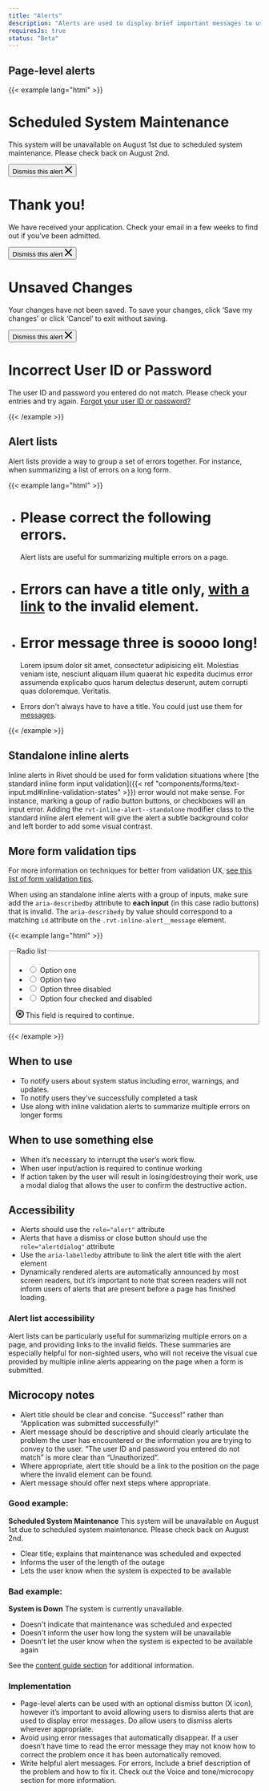 ```yaml
---
title: "Alerts"
description: "Alerts are used to display brief important messages to users. They are designed to attract the user’s attention, but not interrupt their work."
requiresJs: true
status: "Beta"
---
```

## Page-level alerts
{{< example lang="html" >}}<div class="rvt-alert rvt-alert--info rvt-m-bottom-md" role="alertdialog" aria-labelledby="information-alert-title">
    <h1 class="rvt-alert__title" id="information-alert-title">Scheduled System Maintenance</h1>
    <p class="rvt-alert__message">This system will be unavailable on August 1st due to scheduled system maintenance. Please check back on August 2nd.</p>
    <button class="rvt-alert__dismiss">
        <span class="v-hide">Dismiss this alert</span>
        <svg role="img" alt="" xmlns="http://www.w3.org/2000/svg" width="16" height="16" viewBox="0 0 16 16">
            <path fill="currentColor" d="M9.41,8l5.29-5.29a1,1,0,0,0-1.41-1.41L8,6.59,2.71,1.29A1,1,0,0,0,1.29,2.71L6.59,8,1.29,13.29a1,1,0,1,0,1.41,1.41L8,9.41l5.29,5.29a1,1,0,0,0,1.41-1.41Z"/>
        </svg>
    </button>
</div>

<div class="rvt-alert rvt-alert--success rvt-m-bottom-md" role="alertdialog" aria-labelledby="success-alert-title">
    <h1 class="rvt-alert__title" id="success-alert-title">Thank you!</h1>
    <p class="rvt-alert__message">We have received your application. Check your email in a few weeks to find out if you’ve been admitted.</p>
    <button class="rvt-alert__dismiss">
        <span class="v-hide">Dismiss this alert</span>
        <svg role="img" alt="" xmlns="http://www.w3.org/2000/svg" width="16" height="16" viewBox="0 0 16 16">
            <path fill="currentColor" d="M9.41,8l5.29-5.29a1,1,0,0,0-1.41-1.41L8,6.59,2.71,1.29A1,1,0,0,0,1.29,2.71L6.59,8,1.29,13.29a1,1,0,1,0,1.41,1.41L8,9.41l5.29,5.29a1,1,0,0,0,1.41-1.41Z"/>
        </svg>
    </button>
</div>

<div class="rvt-alert rvt-alert--message rvt-m-bottom-md" role="alertdialog" aria-labelledby="warning-alert-title">
    <h1 class="rvt-alert__title" id="warning-alert-title">Unsaved Changes</h1>
    <p class="rvt-alert__message">Your changes have not been saved. To save your changes, click ‘Save my changes’ or click ‘Cancel’ to exit without saving.</p>
    <button class="rvt-alert__dismiss">
        <span class="v-hide">Dismiss this alert</span>
        <svg role="img" alt="" xmlns="http://www.w3.org/2000/svg" width="16" height="16" viewBox="0 0 16 16">
            <path fill="currentColor" d="M9.41,8l5.29-5.29a1,1,0,0,0-1.41-1.41L8,6.59,2.71,1.29A1,1,0,0,0,1.29,2.71L6.59,8,1.29,13.29a1,1,0,1,0,1.41,1.41L8,9.41l5.29,5.29a1,1,0,0,0,1.41-1.41Z"/>
        </svg>
    </button>
</div>

<div class="rvt-alert rvt-alert--error" role="alert" aria-labelledby="error-alert-title">
    <h1 class="rvt-alert__title" id="error-alert-title">Incorrect User ID or Password</h1>
    <p class="rvt-alert__message">The user ID and password you entered do not match. Please check your entries and try again. <a href="#">Forgot your user ID or password?</a></p>
</div>
{{< /example >}}

## Alert lists
Alert lists provide a way to group a set of errors together. For instance, when summarizing a list of errors on a long form.

{{< example lang="html" >}}<ul class="rvt-alert-list">
    <li class="rvt-alert-list__item">
        <div class="rvt-alert rvt-alert--error" role="alert">
            <h1 class="rvt-alert__title">Please correct the following errors.</h1>
            <p class="rvt-alert__message">Alert lists are useful for summarizing multiple errors on a page.</p>
        </div>
    </li>
    <li class="rvt-alert-list__item">
        <div class="rvt-alert rvt-alert--error" role="alert">
            <h1 class="rvt-alert__title">Errors can have a title only, <a href="#">with a link</a> to the invalid element.</h1>
        </div>
    </li>
    <li class="rvt-alert-list__item">
        <div class="rvt-alert rvt-alert--error" role="alert">
            <h1 class="rvt-alert__title">Error message three is soooo long!</h1>
            <p class="rvt-alert__message">Lorem ipsum dolor sit amet, consectetur adipisicing elit. Molestias veniam iste, nesciunt aliquam illum quaerat hic expedita ducimus error assumenda explicabo quos harum delectus deserunt, autem corrupti quas doloremque. Veritatis.</p>
        </div>
    </li>
    <li class="rvt-alert-list__item">
        <div class="rvt-alert rvt-alert--error" role="alert">
            <p class="rvt-alert__message">Errors don't always have to have a title. You could just use them for <a href="#">messages</a>.</p>
        </div>
    </li>
</ul>
{{< /example >}}

## Standalone inline alerts
Inline alerts in Rivet should be used for form validation situations where [the standard inline form input validation]({{< ref "components/forms/text-input.md#inline-validation-states" >}}) error would not make sense. For instance, marking a goup of radio button buttons, or checkboxes will an input error. Adding the `rvt-inline-alert--standalone` modifier class to the standard inline alert element will give the alert a subtle background color and left border to add some visual contrast.

<div class="rvt-alert rvt-alert--info rvt-m-bottom-md">
    <h2 class="rvt-alert__title">More form validation tips</h2>
    <p class="rvt-alert__message">
        For more information on techniques for better from validation UX, <a href="../../forms/text-input/#form-validation-tips">see this list of form validation tips</a>.
    </p>
</div>

When using an standalone inline alerts with a group of inputs, make sure add the `aria-describedby` attribute to **each input** (in this case radio buttons) that is invalid. The `aria-describedy` by value should correspond to a matching `id` attribute on the `.rvt-inline-alert__message` element.


{{< example lang="html" >}}<form>
    <fieldset>
        <legend class="rvt-ts-23 rvt-text-bold rvt-m-bottom-sm">Radio list</legend>
        <ul class="rvt-plain-list">
            <li>
                <input type="radio" name="radio-demo-2" id="radio-3" aria-describedby="radio-list-message">
                <label for="radio-3">Option one</label>
            </li>
            <li>
                <input type="radio" name="radio-demo-2" id="radio-4" aria-describedby="radio-list-message">
                <label for="radio-4">Option two</label>
            </li>
            <li>
                <input type="radio" name="radio-demo-2" id="radio-4-disabled" aria-describedby="radio-list-message">
                <label for="radio-4-disabled">Option three disabled</label>
            </li>
            <li>
                <input type="radio" name="radio-demo-2" id="radio-5" aria-describedby="radio-list-message">
                <label for="radio-5">Option four checked and disabled</label>
            </li>
        </ul>
        <div class="rvt-inline-alert rvt-inline-alert--standalone rvt-inline-alert--is-invalid">
            <span class="rvt-inline-alert__icon">
                <svg role="img" alt="" xmlns="http://www.w3.org/2000/svg" width="16" height="16" viewBox="0 0 16 16">
                    <g fill="currentColor">
                        <path d="M8,0a8,8,0,1,0,8,8A8,8,0,0,0,8,0ZM8,14a6,6,0,1,1,6-6A6,6,0,0,1,8,14Z" />
                        <path d="M10.83,5.17a1,1,0,0,0-1.41,0L8,6.59,6.59,5.17A1,1,0,0,0,5.17,6.59L6.59,8,5.17,9.41a1,1,0,1,0,1.41,1.41L8,9.41l1.41,1.41a1,1,0,0,0,1.41-1.41L9.41,8l1.41-1.41A1,1,0,0,0,10.83,5.17Z"/>
                    </g>
                </svg>
            </span>
            <span class="rvt-inline-alert__message" role="alert" id="radio-list-message">
                This field is required to continue.
            </span>
        </div>
    </fieldset>
</form>
{{< /example >}}

## When to use
- To notify users about system status including error, warnings, and updates.
- To notify users they’ve successfully completed a task
- Use along with inline validation alerts to summarize multiple errors on longer forms

## When to use something else
- When it’s necessary to interrupt the user’s work flow.
- When user input/action is required to continue working
- If action taken by the user will result in losing/destroying their work, use a modal dialog that allows the user to confirm the destructive action.

## Accessibility
- Alerts should use the `role="alert"` attribute
- Alerts that have a dismiss or close button should use the `role="alertdialog"` attribute
- Use the `aria-labelledby` attribute to link the alert title with the alert element
- Dynamically rendered alerts are automatically announced by most screen readers, but it’s important to note that screen readers will not inform users of alerts that are present before a page has finished loading.

### Alert list accessibility
Alert lists can be particularly useful for summarizing multiple errors on a page, and providing links to the invalid fields. These summaries are especially helpful for non-sighted users, who will not receive the visual cue provided by multiple inline alerts appearing on the page when a form is submitted.

## Microcopy notes
- Alert title should be clear and concise. “Success!” rather than “Application was submitted successfully!"
- Alert message should be descriptive and should clearly articulate the problem the user has encountered or the information you are trying to convey to the user. “The user ID and password you entered do not match” is more clear than “Unauthorized”.
- Where appropriate, alert title should be a link to the position on the page where the invalid element can be found.
- Alert message should offer next steps where appropriate.

### Good example:
**Scheduled System Maintenance**
This system will be unavailable on August 1st due to scheduled system maintenance. Please check back on August 2nd.

- Clear title; explains that maintenance was scheduled and expected
- Informs the user of the length of the outage
- Lets the user know when the system is expected to be available

### Bad example:
**System is Down**
The system is currently unavailable.

- Doesn't indicate that maintenance was scheduled and expected
- Doesn't inform the user how long the system will be unavailable
- Doesn't let the user know when the system is expected to be available again

See the [content guide section](/content-guide) for additional information.

### Implementation
- Page-level alerts can be used with an optional dismiss button (X icon), however it’s important to avoid allowing users to dismiss alerts that are used to display error messages. Do allow users to dismiss alerts wherever appropriate.
- Avoid using error messages that automatically disappear. If a user doesn’t have time to read the error message they may not know how to correct the problem once it has been automatically removed.
- Write helpful alert messages. For errors, Include a brief description of the problem and how to fix it. Check out the Voice and tone/microcopy section for more information.
